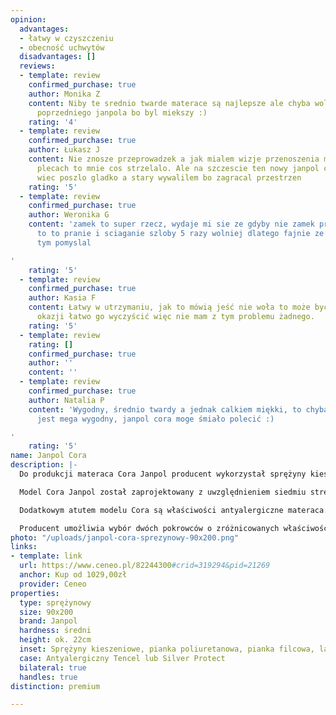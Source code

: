 ```yaml
---
opinion:
  advantages:
  - łatwy w czyszczeniu
  - obecność uchwytów
  disadvantages: []
  reviews:
  - template: review
    confirmed_purchase: true
    author: Monika Z
    content: Niby te srednio twarde materace są najlepsze ale chyba wole wrocic do
      poprzedniego janpola bo byl miekszy :)
    rating: '4'
  - template: review
    confirmed_purchase: true
    author: Łukasz J
    content: Nie znosze przeprowadzek a jak mialem wizje przenoszenia materaca na
      plecach to mnie cos strzelalo. Ale na szczescie ten nowy janpol cora ma uchwyty
      wiec poszlo gladko a stary wywalilem bo zagracal przestrzen
    rating: '5'
  - template: review
    confirmed_purchase: true
    author: Weronika G
    content: 'zamek to super rzecz, wydaje mi sie ze gdyby nie zamek przy pokrowcu
      to to pranie i sciaganie szloby 5 razy wolniej dlatego fajnie ze producent o
      tym pomyslal

'
    rating: '5'
  - template: review
    confirmed_purchase: true
    author: Kasia F
    content: Łatwy w utrzymaniu, jak to mówią jeść nie woła to może być haha ale przy
      okazji łatwo go wyczyścić więc nie mam z tym problemu żadnego.
    rating: '5'
  - template: review
    rating: []
    confirmed_purchase: true
    author: ''
    content: ''
  - template: review
    confirmed_purchase: true
    author: Natalia P
    content: 'Wygodny, średnio twardy a jednak calkiem miękki, to chyba dobrze bo
      jest mega wygodny, janpol cora moge śmiało polecić :)

'
    rating: '5'
name: Janpol Cora
description: |-
  Do produkcji materaca Cora Janpol producent wykorzystał sprężyny kieszeniowe oraz mieszankę dwóch pianek - poliuretanowej i filcowej. Takie rozwiązanie zapewnia nie tylko odpowiednią sprężystość materaca, ale również jego miękkość i elastyczność. Zestawienie tych surowców z wytrzymałym, lateksem jest gwarancją komfortowego wypoczynku przez cały okres użytkowania materaca.

  Model Cora Janpol został zaprojektowany z uwzględnieniem siedmiu stref twardości. W trakcie snu strefy te stanowią podparcie dla sylwetki w miejscach najbardziej obciążonych podczas codziennego funkcjonowania. Jest to możliwe z uwagi na indywidualne działanie każdej ze sprężyn, których na każdy metr kwadratowy produktu przypada aż 260 sztuk. Sprężyny zapewniają nie tylko podparcie sylwetki, ale w połączeniu z elastyczną pianką sprawiają, że materac niemal idealnie dopasowuje się do ciała.

  Dodatkowym atutem modelu Cora są właściwości antyalergiczne materaca. Dzięki temu jest on idealny dla osób ze skłonnościami do uczuleń. Doskonała cyrkulacja powietrza odpowiada za wietrzenie oraz odprowadzanie wilgoci z wnętrza produktu. Materac zapewnia zdrowy i higieniczny sen, zapobiegając rozwojowi drobnoustrojów i zachowując tym samym czyste, wolne od bakterii i roztoczy środowisko wokół użytkownika.

  Producent umożliwia wybór dwóch pokrowców o zróżnicowanych właściwościach. W standardzie znajduje się antyalergiczny pokrowiec Tencel. Istnieje możliwość zamiany tego modelu na Silver Protect. Jest to pokrowiec o właściwościach antyalergicznych, wyposażony dodatkowo w srebrną powłokę elektrostatyczną. Obydwa pokrowce należy prać w temperaturze 40 stopni.
photo: "/uploads/janpol-cora-sprezynowy-90x200.png"
links:
- template: link
  url: https://www.ceneo.pl/82244300#crid=319294&pid=21269
  anchor: Kup od 1029,00zł
  provider: Ceneo
properties:
  type: sprężynowy
  size: 90x200
  brand: Janpol
  hardness: średni
  height: ok. 22cm
  inset: Sprężyny kieszeniowe, pianka poliuretanowa, pianka filcowa, lateks
  case: Antyalergiczny Tencel lub Silver Protect
  bilateral: true
  handles: true
distinction: premium

---
```


